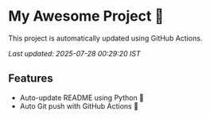 # My Awesome Project 🚀

This project is automatically updated using GitHub Actions.

_Last updated: 2025-07-28 00:29:20 IST_

## Features
- Auto-update README using Python 🐍
- Auto Git push with GitHub Actions 🤖
